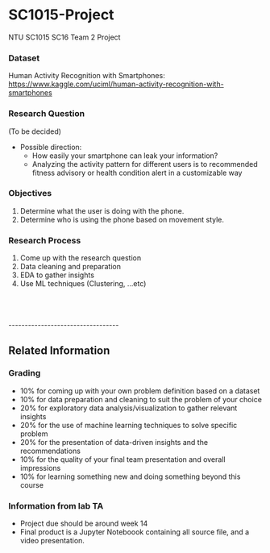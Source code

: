 # SC1015-Project
NTU SC1015 SC16 Team 2 Project
### Dataset
Human Activity Recognition with Smartphones:
https://www.kaggle.com/uciml/human-activity-recognition-with-smartphones

### Research Question
(To be decided)
* Possible direction:
  * How easily your smartphone can leak your information?
  * Analyzing the activity pattern for different users is to recommended fitness advisory or health condition alert in a customizable way

### Objectives
1. Determine what the user is doing with the phone.
2. Determine who is using the phone based on movement style.


### Research Process
1. Come up with the research question
2. Data cleaning and preparation
3. EDA to gather insights
4. Use ML techniques (Clustering, ...etc)


<br>
<br>
<br>
----------------------------------

## Related Information

### Grading
* 10% for coming up with your own problem definition based on a dataset
* 10% for data preparation and cleaning to suit the problem of your choice
* 20% for exploratory data analysis/visualization to gather relevant insights
* 20% for the use of machine learning techniques to solve specific problem
* 20% for the presentation of data-driven insights and the recommendations
* 10% for the quality of your final team presentation and overall impressions
* 10% for learning something new and doing something beyond this course

### Information from lab TA
* Project due should be around week 14
* Final product is a Jupyter Noteboook containing all source file, and a video presentation.
